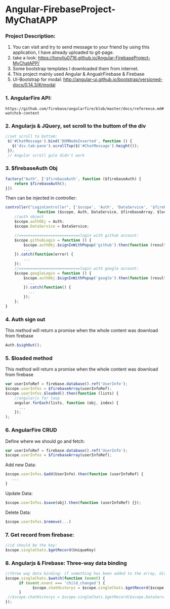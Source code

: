 # Angular-FirebaseProject-MyChatAPP

### Project Description:
1. You can visit and try to send message to your friend by using this application, I have already uploaded to git-page.
2. take a look: https://tonyliu0716.github.io/Angular-FirebaseProject-MyChatAPP/
3. Some bootstrap templates I downloaded them from internet.
4. This project mainly used Angular & AngualrFirebase & Firebase
5. UI-Bootstrap for modal: http://angular-ui.github.io/bootstrap/versioned-docs/0.14.3/#/modal

### 1. AngularFire API:
`https://github.com/firebase/angularfire/blob/master/docs/reference.md#watchcb-context`


### 2. Angularjs & JQuery, set scroll to the buttom of the div
```javascript
//set scroll to bottom:
 $('#ChatMessage').bind('DOMNodeInserted', function () {
   $('div.tab-pane').scrollTop($('#ChatMessage').height());
 });
 // Angular scroll gule didn't work
```

### 3. $firebaseAuth Obj
```javascript
factory("Auth", ['$firebaseAuth', function ($firebaseAuth) {
    return $firebaseAuth();
}])
```
Then can be injected in controller:
```javascript
controller("LoginController", ['$scope', 'Auth', 'DataService', '$firebaseArray', '$location', '$log', '$rootScope',
              function ($scope, Auth, DataService, $firebaseArray, $location, $log, $rootScope) {
    //auth object
    $scope.authObj = Auth;
    $scope.DataService = DataService;

    //===========================login with github account:
    $scope.githubLogin = function () {
        $scope.authObj.$signInWithPopup('github').then(function (result) {
        ...
    }).catch(function(error) {
        ...
    });
    //===========================login with google account:
    $scope.googleLogin = function () {
        $scope.authObj.$signInWithPopup('google').then(function (result) {
          ...
        }).catch(function() {
          ...
        });
    };
}
```

### 4. Auth sign out
This method will return a promise when the whole content was download from firebase
```javascript
Auth.$sighOut();
```

### 5. $loaded method
This method will return a promise when the whole content was download from firebase
```javascript
var userInfoRef = firebase.database().ref('UserInfo');
$scope.userInfos = $firebaseArray(userInfoRef);
$scope.userInfos.$loaded().then(function (lists) {
    //angularjs for loop
    angular.forEach(lists, function (obj, index) {
      ...
    });
);
```

### 6. AngularFire CRUD
Define where we should go and fetch:
```javascript
var userInfoRef = firebase.database().ref('UserInfo');
$scope.userInfos = $firebaseArray(userInfoRef);
```

Add new Data:
```javascript
$scope.userInfos.$add(UserInfo).then(function (userInfoRef) {
   ...
}
```

Update Data:
```javascript
$scope.userInfos.$save(obj).then(function (userInfoRef) {});
```

Delete Data:
```javascript
$scope.userInfos.$remove(...)
```

### 7. Get record from firebase:
```javascript
//id should be the key:
$scope.singleChats.$getRecord(UniqueKey)
```

### 8. Angularjs & Firebase: Three-way data binding
```javascript
//three way data binding: if something has been added to the array, div should auto update:
$scope.singleChats.$watch(function (event) {
      if (event.event === 'child_changed') {
            $scope.chatHistorys = $scope.singleChats.$getRecord($scope.DataService.singleChatId.id).messages;
      }
 //$scope.chatHistorys = $scope.singleChats.$getRecord($scope.DataService.singleChatId.id).messages;
});
```





 
 
 
 
